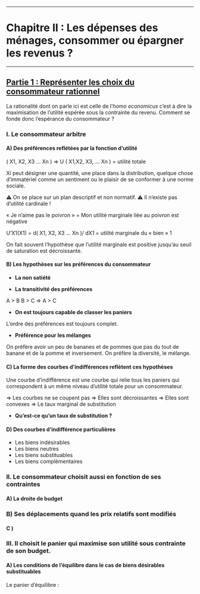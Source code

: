 ***
# Chapitre II : Les dépenses des ménages,  consommer ou épargner les revenus ? 
***
## <u>Partie 1 : Représenter les choix du consommateur rationnel </u>

La rationalité dont on parle ici est celle de l’*homo economicus* c’est à dire la maximisation de l’utilité espérée sous la contrainte du revenu. Comment se fonde donc l’espérance du consommateur ? 

### I. Le consommateur arbitre 

#### A) Des préférences reflétées par la fonction d’utilité 

( X1, X2, X3 … Xn ) ⇒ U ( X1,X2, X3, … Xn ) = utilité totale 

Xi peut désigner une quantité, une place dans la distribution, quelque chose d’immatériel comme un sentiment ou le plaisir de se conformer à une norme sociale. 

⚠ On se place sur un plan descriptif et non normatif.
⚠ Il n’existe pas d’utilité cardinale ! 

« Je n’aime pas le poivron » = Mon utilité marginale liée au poivron est négative 

U’X1(X1) = d( X1, X2, X3 … Xn )/ dX1 = utilité marginale du « bien » 1 

On fait souvent l’hypothèse que l’utilité marginale est positive jusqu’au seuil de saturation est décroissante.

#### B) Les hypothèses sur les préférences du consommateur 

- **La non satiété** 

- **La transitivité des préférences**

A > B
B > C 
⇒ A > C 

- **On est toujours capable de classer les paniers** 

L’ordre des préférences est toujours complet.

- **Préférence pour les mélanges**

On préfère avoir un peu de bananes et de pommes que pas du tout de banane et de la pomme et inversement. On préfère la diversité, le mélange.

#### C) La forme des courbes d’indifférences reflètent ces hypothèses 

Une courbe d’indifférence est une courbe qui relie tous les paniers qui correspondent à un même niveau d’utilité totale pour un consommateur. 

⇒ Les courbes ne se coupent pas
⇒ Elles sont décroissantes
⇒ Elles sont convexes
⇒ Le taux marginal de substitution

- **Qu’est-ce qu’un taux de substitution ?**

#### D) Des courbes d’indifférence particulières
- Les biens indésirables
- Les biens neutres
- Les biens substituables
- Les biens complémentaires

### II. Le consommateur choisit aussi en fonction de ses contraintes

#### A) La droite de budget 

### B) Ses déplacements quand les prix relatifs sont modifiés

#### C ) 

### III. Il choisit le panier qui maximise son utilité sous contrainte de son budget.

#### A) Les conditions de l’équilibre dans le cas de biens désirables substituables

Le panier d’équilibre : 





